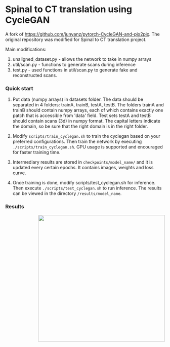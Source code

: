 # Spinal to CT translation using CycleGAN

A fork of https://github.com/junyanz/pytorch-CycleGAN-and-pix2pix. The original repository was modified for Spinal to CT translation project.

Main modifications:
1. unaligned_dataset.py - allows the network to take in numpy arrays
2. util/scan.py - functions to generate scans during inference
3. test.py - used functions in util/scan.py to generate fake and reconstructed scans.

### Quick start
1. Put data (numpy arrays) in datasets folder. The data should be separated in 4 folders: trainA, trainB, testA, testB. 
The folders trainA and trainB should contain numpy arrays, each of which contains exactly one patch that is accessible from
'data' field. Test sets testA and testB should contain scans (3d) in numpy format. The capital letters indicate the domain, so
be sure that the right domain is in the right folder.

2. Modify ```scripts/train_cyclegan.sh``` to train the cyclegan based on your preferred configurations. Then train the network by executing
```./scripts/train_cyclegan.sh```. GPU usage is supported and encouraged for faster training time.

3. Intermediary results are stored in ```checkpoints/model_name/``` and it is updated every certain epochs. It contains images, weights and loss curve.

4. Once training is done, modify scripts/test_cyclegan.sh for inference. Then execute ```./scripts/test_cyclegan.sh``` to run inference. The results
can be viewed in the directory ```/results/model_name```.

### Results
<img src='imgs/mr_ct.png' align="right" width=400>

